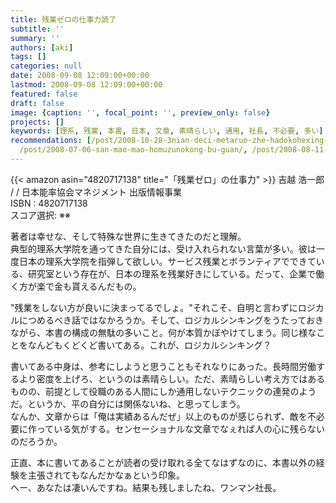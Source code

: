```yaml
---
title: 残業ゼロの仕事力読了
subtitle: ''
summary: ''
authors: [aki]
tags: []
categories: null
date: 2008-09-08 12:09:00+00:00
lastmod: 2008-09-08 12:09:00+00:00
featured: false
draft: false
image: {caption: '', focal_point: '', preview_only: false}
projects: []
keywords: [理系, 残業, 本書, 日本, 文章, 素晴らしい, 通用, 社長, 不必要, 多い]
recommendations: [/post/2008-10-28-3nian-deci-metaruo-zhe-hadokohexing-tutanoka/,
  /post/2008-07-06-san-mao-mao-homuzunokong-bu-guan/, /post/2008-08-11-mian-bai-ihodoyokufen-karuzhe-xue-si-xiang-nosubete/]
---
```

{{< amazon asin="4820717138" title="「残業ゼロ」の仕事力" >}}
吉越 浩一郎 / / 日本能率協会マネジメント 出版情報事業  
ISBN : 4820717138  
スコア選択: ※※  
  
著者は幸せな、そして特殊な世界に生きてきたのだと理解。  
典型的理系大学院を通ってきた自分には、受け入れられない言葉が多い。彼は一度日本の理系大学院を指弾して欲しい。サービス残業とボランティアでできている、研究室という存在が、日本の理系を残業好きにしている。だって、企業で働く方が楽で金も貰えるんだもの。  
  
"残業をしない方が良いに決まってるでしょ。"それこそ、自明と言わずにロジカルにつめるべき話ではなかろうか。そして、ロジカルシンキングをうたっておきながら、本書の構成の無駄の多いこと。何が本質かぼやけてしまう。同じ様なことをなんどもくどくど書いてある。これが、ロジカルシンキング？  
  
書いてある中身は、参考にしようと思うこともそれなりにあった。長時間労働するより密度を上げろ、というのは素晴らしい。ただ、素晴らしい考え方ではあるものの、前提として役職のある人間にしか通用しないテクニックの連発のようだ。というか、平の自分には関係ないね、と思ってしまう。  
なんか、文章からは「俺は実績あるんだぜ」以上のものが感じられず、敵を不必要に作っている気がする。センセーショナルな文章でなぇれば人の心に残らないのだろうか。  
  
正直、本に書いてあることが読者の受け取れる全てなはずなのに、本書以外の経験を主張されてもなんだかなぁという印象。  
へー、あなたは凄いんですね。結果も残しましたね、ワンマン社長。



